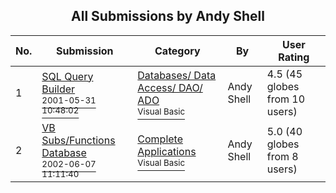 ﻿<div align="center">

## All Submissions by Andy Shell

</div>

No.  | Submission | Category | By   | User Rating
---- | ---------- | -------- | ---- | -----------
1 | [SQL Query Builder<br /><sup>2001-05-31 10:48:02</sup>](https://github.com/Planet-Source-Code/andy-shell-sql-query-builder__1-23742) | [Databases/ Data Access/ DAO/ ADO<br /><sup>Visual Basic</sup>](../ByCategory/databases-data-access-dao-ado__1-6.md) | Andy Shell | 4.5 (45 globes from 10 users)
2 | [VB Subs/Functions Database<br /><sup>2002-06-07 11:11:40</sup>](https://github.com/Planet-Source-Code/andy-shell-vb-subs-functions-database__1-35552) | [Complete Applications<br /><sup>Visual Basic</sup>](../ByCategory/complete-applications__1-27.md) | Andy Shell | 5.0 (40 globes from 8 users)
